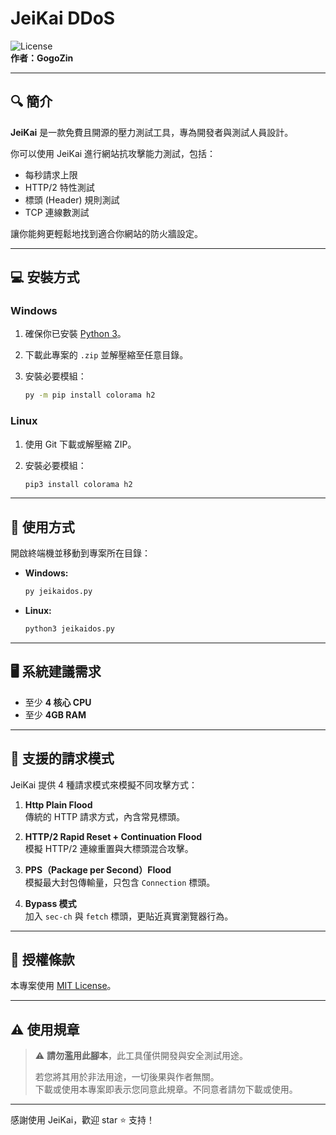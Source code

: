 # JeiKai DDoS

![License](https://img.shields.io/badge/license-MIT-green)  
**作者：GogoZin**

---

## 🔍 簡介

**JeiKai** 是一款免費且開源的壓力測試工具，專為開發者與測試人員設計。

你可以使用 JeiKai 進行網站抗攻擊能力測試，包括：

- 每秒請求上限
- HTTP/2 特性測試
- 標頭 (Header) 規則測試
- TCP 連線數測試

讓你能夠更輕鬆地找到適合你網站的防火牆設定。

---

## 💻 安裝方式

### Windows

1. 確保你已安裝 [Python 3](https://www.python.org/)。
2. 下載此專案的 `.zip` 並解壓縮至任意目錄。
3. 安裝必要模組：

   ```bash
   py -m pip install colorama h2
   ```

### Linux

1. 使用 Git 下載或解壓縮 ZIP。
2. 安裝必要模組：

   ```bash
   pip3 install colorama h2
   ```

---

## 🚀 使用方式

開啟終端機並移動到專案所在目錄：

- **Windows:**

  ```bash
  py jeikaidos.py
  ```

- **Linux:**

  ```bash
  python3 jeikaidos.py
  ```

---

## 🖥️ 系統建議需求

- 至少 **4 核心 CPU**
- 至少 **4GB RAM**

---

## 🔧 支援的請求模式

JeiKai 提供 4 種請求模式來模擬不同攻擊方式：

1. **Http Plain Flood**  
   傳統的 HTTP 請求方式，內含常見標頭。

2. **HTTP/2 Rapid Reset + Continuation Flood**  
   模擬 HTTP/2 連線重置與大標頭混合攻擊。

3. **PPS（Package per Second）Flood**  
   模擬最大封包傳輸量，只包含 `Connection` 標頭。

4. **Bypass 模式**  
   加入 `sec-ch` 與 `fetch` 標頭，更貼近真實瀏覽器行為。

---

## 📜 授權條款

本專案使用 [MIT License](LICENSE)。

---

## ⚠️ 使用規章

> ⚠️ **請勿濫用此腳本**，此工具僅供開發與安全測試用途。  
>  
> 若您將其用於非法用途，一切後果與作者無關。  
> 下載或使用本專案即表示您同意此規章。不同意者請勿下載或使用。

---

感謝使用 JeiKai，歡迎 star ⭐ 支持！
